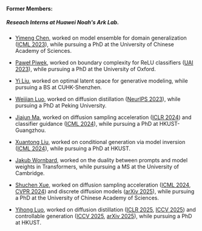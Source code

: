 #### Former Members:

##### Reseach Interns at Huawei Noah's Ark Lab.

- [Yimeng Chen](https://scholar.google.com/citations?user=KalhG8AAAAAJ), worked on model ensemble for domain generalization ([ICML 2023](https://proceedings.mlr.press/v202/chen23m.html)), while pursuing a PhD at the University of Chinese Academy of Sciences.

- [Paweł Piwek](https://www.linkedin.com/in/pawe%C5%82-piwek-99243b169/?originalSubdomain=uk), worked on boundary complexity for ReLU classifiers ([UAI 2023](https://proceedings.mlr.press/v216/piwek23a/piwek23a.pdf)), while pursuing a PhD at the University of Oxford.

- [Yi Liu](https://peterlau61.github.io/), worked on optimal latent space for generative modeling, while pursuing a BS at CUHK-Shenzhen.

- [Weijian Luo](https://pkulwj1994.github.io/), worked on diffusion distillation ([NeurIPS 2023](https://proceedings.neurips.cc/paper_files/paper/2023/file/f115f619b62833aadc5acb058975b0e6-Paper-Conference.pdf)), while pursuing a PhD at Peking University.

- [Jiajun Ma](https://scholar.google.com/citations?user=DDhhRooAAAAJ), worked on diffusion sampling acceleration ([ICLR 2024](https://openreview.net/forum?id=9DXXMXnIGm)) and classifier guidance ([ICML 2024](https://proceedings.mlr.press/v235/ma24r.html)), while pursuing a PhD at HKUST-Guangzhou.

- [Xuantong Liu](https://scholar.google.com/citations?user=5hGI8ZoAAAAJ), worked on conditional generation via model inversion ([ICML 2024](https://proceedings.mlr.press/v235/liu24aa.html)), while pursuing a PhD at HKUST.

- [Jakub Wornbard](https://www.linkedin.com/in/jakub-wornbard-a59b60195/?originalSubdomain=uk), worked on the duality between prompts and model weights in Transformers, while pursuing a MS at the University of Cambridge.

- [Shuchen Xue](https://scholar.google.com/citations?user=aA70TOwAAAAJ), worked on diffusion sampling acceleration ([ICML 2024](https://proceedings.mlr.press/v235/ma24r.html), [CVPR 2024](https://openaccess.thecvf.com/content/CVPR2024/html/Xue_Accelerating_Diffusion_Sampling_with_Optimized_Time_Steps_CVPR_2024_paper.html)) and discrete diffusion models ([arXiv 2025](https://arxiv.org/abs/2506.19935)), while pursuing a PhD at the University of Chinese Academy of Sciences.

- [Yihong Luo](https://luo-yihong.github.io/), worked on diffusion distillation ([ICLR 2025](https://openreview.net/forum?id=T7bmHkwzS6), [ICCV 2025](https://arxiv.org/abs/2503.06674)) and controllable generation ([ICCV 2025](https://arxiv.org/abs/2503.06652), [arXiv 2025](https://arxiv.org/abs/2503.13070)), while pursuing a PhD at HKUST.
